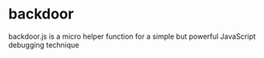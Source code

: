 backdoor
========

backdoor.js is a micro helper function for a simple but powerful JavaScript debugging technique